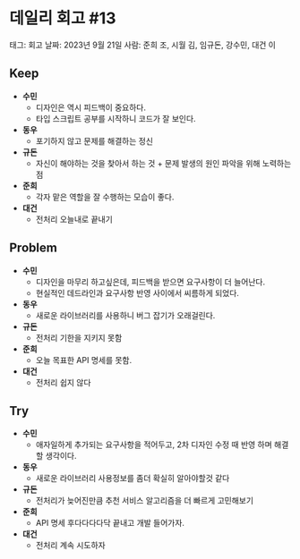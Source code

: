 # 데일리 회고 #13

태그: 회고
날짜: 2023년 9월 21일
사람: 준희 조, 시월 김, 임규돈, 강수민, 대건 이

## Keep

- **수민**
    - 디자인은 역시 피드백이 중요하다.
    - 타입 스크립트 공부를 시작하니 코드가 잘 보인다.
- **동우**
    - 포기하지 않고 문제를 해결하는 정신
- **규돈**
    - 자신이 해야하는 것을 찾아서 하는 것 + 문제 발생의 원인 파악을 위해 노력하는 점
- **준희**
    - 각자 맡은 역할을 잘 수행하는 모습이 좋다.
- **대건**
    - 전처리 오늘내로 끝내기

## Problem

- **수민**
    - 디자인을 마무리 하고싶은데, 피드백을 받으면 요구사항이 더 늘어난다.
    - 현실적인 데드라인과 요구사항 반영 사이에서 씨름하게 되었다.
- **동우**
    - 새로운 라이브러리를 사용하니 버그 잡기가 오래걸린다.
- **규돈**
    - 전처리 기한을 지키지 못함
- **준희**
    - 오늘 목표한 API 명세를 못함.
- **대건**
    - 전처리 쉽지 않다

## Try

- **수민**
    - 애자일하게 추가되는 요구사항을 적어두고, 2차 디자인 수정 때 반영 하며 해결할 생각이다.
- **동우**
    - 새로운 라이브러리 사용정보를 좀더 확실히 알아야할것 같다
- **규돈**
    - 전처리가 늦어진만큼 추천 서비스 알고리즘을 더 빠르게 고민해보기
- **준희**
    - API 명세 후다다다다닥 끝내고 개발 들어가자.
- **대건**
    - 전처리 계속 시도하자